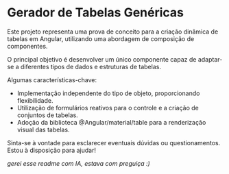 # Gerador de Tabelas Genéricas

Este projeto representa uma prova de conceito para a criação dinâmica de tabelas em Angular, utilizando uma abordagem de composição de componentes.

O principal objetivo é desenvolver um único componente capaz de adaptar-se a diferentes tipos de dados e estruturas de tabelas.

Algumas características-chave:

* Implementação independente do tipo de objeto, proporcionando flexibilidade.
* Utilização de formulários reativos para o controle e a criação de conjuntos de tabelas.
* Adoção da biblioteca @Angular/material/table para a renderização visual das tabelas.


Sinta-se à vontade para esclarecer eventuais dúvidas ou questionamentos. Estou à disposição para ajudar!

*gerei esse readme com IA, estava com preguiça :)*